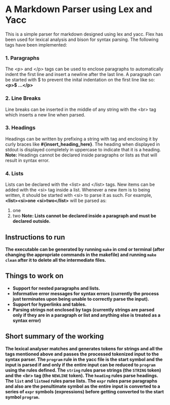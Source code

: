 # A Markdown Parser using Lex and Yacc

This is a simple parser for markdown designed using lex and yacc. Flex has been used for lexical analysis and bison for syntax parsing. The following tags have been implemented:
### 1. Paragraphs
The  &lt;p> and &lt;/p> tags can be used to enclose paragraphs to automatically indent the first line and insert a newline after the last line. A paragraph can be started with $ to prevent the inital indentation on the first line like so: <b>&lt;p>$ ...&lt;/p></b>
### 2. Line Breaks
Line breaks can be inserted in the middle of any string with the &lt;br> tag which inserts a new line when parsed.
### 3. Headings
Headings can be written by prefixing a string with tag and enclosing it by curly braces like <b>#{insert_heading_here}</b>. The heading when displayed in stdout is displayed completely in uppercase to indicate that it is a heading. <br>
<b>Note:</b> Headings cannot be declared inside paragraphs or lists as that will result in syntax error.
### 4. Lists
Lists can be declared with the &lt;list> and &lt;/list> tags. New items can be added with the &lt;si> tag inside a list. Whenever a new item is to being written, it should be started with &lt;si> to parse it as such. For example, <br>
<b>&lt;list>&lt;si>one &lt;si>two&lt;/list></b> will be parsed as: <br>
1. one
2. two
<b>Note:<b> Lists cannot be declared inside a paragraph and must be declared outside.

## Instructions to run
The executable can be generated by running <code>make</code> in cmd or terminal (after changing the appropriate commands in the makefile) and running <code>make clean</code> after it to delete all the intermediate files.

## Things to work on
- Support for nested paragraphs and lists.
- Informative error messages for syntax errors (currently the process just terminates upon being unable to correctly parse the input).
- Support for hyperlinks and tables.
- Parsing strings not enclosed by tags (currently strings are parsed only if they are in a paragraph or list and anything else is treated as a syntax error)

## Short summary of the working
The lexical analyser matches and generates tokens for strings and all the tags mentioned above and passes the processed tokenized input to the syntax parser. The <code>program</code> rule in the yacc file is the start symbol and the input is parsed if and only if the entire input can be reduced to <code>program</code> using the rules defined. The <code>string</code> rules parse strings (the <code>STRING</code> token) and the &lt;br> tag (the <code>NEWLINE</code> token). The <code>heading</code> rules parse headings. The <code>list</code> and <code>listmed</code> rules parse lists. The <code>expr</code> rules parse paragraphs and also are the penultimate symbol as the entire input is converted to a series of <code>expr</code> symbols (expressions) before getting converted to the start symbol <code>program</code>.
